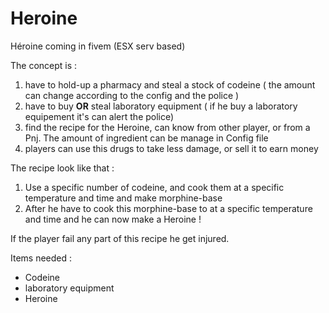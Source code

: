 # Heroine
Héroine coming in fivem (ESX serv based)

The concept is : <br>
<ol>
  <li>have to hold-up a pharmacy and steal a stock of codeine ( the amount can change according to the config and the police )</li>
  <li>have to buy <b>OR</b> steal laboratory equipment ( if he buy a laboratory equipement it's can alert the police)</li>
  <li>find the recipe for the Heroine, can know from other player, or from a Pnj. The amount of ingredient can be manage in Config file</li>
  <li>players can use this drugs to take less damage, or sell it to earn money</li>
</ol>

The recipe look like that :
<ol>
  <li>Use a specific number of codeine, and cook them at a specific temperature and time and make morphine-base</li>
  <li>After he have to cook this morphine-base to at a specific temperature and time and he can now make a Heroine !</li>
</ol>
If the player fail any part of this recipe he get injured.


Items needed : 
<ul>
  <li>Codeine</li>
  <li>laboratory equipment</li>
  <li>Heroine</li>
</ul>
